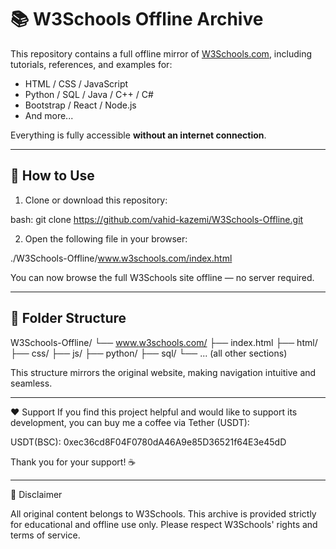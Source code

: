 # 📚 W3Schools Offline Archive

This repository contains a full offline mirror of [W3Schools.com](https://www.w3schools.com), including tutorials, references, and examples for:

- HTML / CSS / JavaScript
- Python / SQL / Java / C++ / C#
- Bootstrap / React / Node.js
- And more...

Everything is fully accessible **without an internet connection**.

---

## 🚀 How to Use

1. Clone or download this repository:

bash:
git clone https://github.com/vahid-kazemi/W3Schools-Offline.git

2. Open the following file in your browser:

./W3Schools-Offline/www.w3schools.com/index.html

You can now browse the full W3Schools site offline — no server required.

---

## 📁 Folder Structure

W3Schools-Offline/
└── www.w3schools.com/
    ├── index.html
    ├── html/
    ├── css/
    ├── js/
    ├── python/
    ├── sql/
    └── ... (all other sections)

This structure mirrors the original website, making navigation intuitive and seamless.

---

❤️ Support
If you find this project helpful and would like to support its development,
you can buy me a coffee via Tether (USDT):

USDT(BSC): 0xec36cd8F04F0780dA46A9e85D36521f64E3e45dD

Thank you for your support! ☕️

---

📄 Disclaimer

All original content belongs to W3Schools.
This archive is provided strictly for educational and offline use only.
Please respect W3Schools' rights and terms of service.


